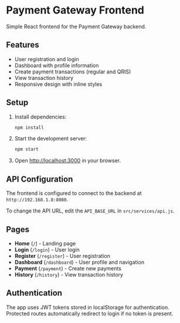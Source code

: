 # Payment Gateway Frontend

Simple React frontend for the Payment Gateway backend.

## Features

- User registration and login
- Dashboard with profile information
- Create payment transactions (regular and QRIS)
- View transaction history
- Responsive design with inline styles

## Setup

1. Install dependencies:
   ```bash
   npm install
   ```

2. Start the development server:
   ```bash
   npm start
   ```

3. Open [http://localhost:3000](http://localhost:3000) in your browser.

## API Configuration

The frontend is configured to connect to the backend at `http://192.168.1.8:8080`. 

To change the API URL, edit the `API_BASE_URL` in `src/services/api.js`.

## Pages

- **Home** (`/`) - Landing page
- **Login** (`/login`) - User login
- **Register** (`/register`) - User registration
- **Dashboard** (`/dashboard`) - User profile and navigation
- **Payment** (`/payment`) - Create new payments
- **History** (`/history`) - View transaction history

## Authentication

The app uses JWT tokens stored in localStorage for authentication. Protected routes automatically redirect to login if no token is present.